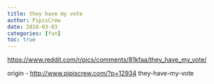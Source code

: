 ```yaml
---
title: they have my vote
author: PipisCrew
date: 2018-03-03
categories: [fun]
toc: true
---
```


https://www.reddit.com/r/pics/comments/81kfaa/they_have_my_vote/

origin - http://www.pipiscrew.com/?p=12934 they-have-my-vote
